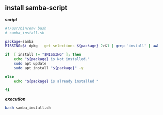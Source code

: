 ## install samba-script



**_script_**
```bash
#!/usr/bin/env bash
# samba_install.sh

package=samba
MISSING=$( dpkg --get-selections ${package} 2>&1 | grep 'install' | awk '{ print $2 }')

if  [ install != "$MISSING" ]; then
    echo "${package} is Not installed."
    sudo apt update
    sudo apt install "${package}" -y   

else
    echo "${package} is already installed "

fi
```

**_execution_**

```bash
bash samba_install.sh
```
